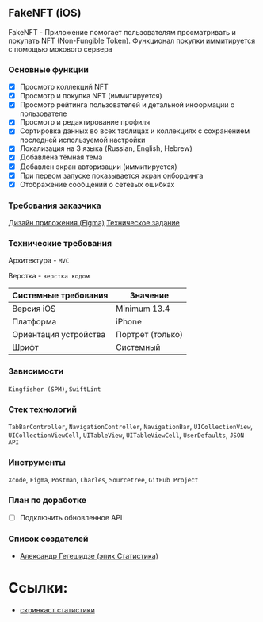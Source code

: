 ## FakeNFT (iOS)


FakeNFT - Приложение помогает пользователям просматривать и покупать NFT (Non-Fungible Token). Функционал покупки иммитируется с помощью мокового сервера

### Основные функции

- [x] Просмотр коллекций NFT
- [x] Просмотр и покупка NFT (иммитируется)
- [x] Просмотр рейтинга пользователей и детальной информации о пользователе
- [x] Просмотр и редактирование профиля
- [x] Сортировка данных во всех таблицах и коллекциях с сохранением последней используемой настройки
- [x] Локализация на 3 языка (Russian, English, Hebrew)
- [x] Добавлена тёмная тема
- [x] Добавлен экран авторизации (иммитируется)
- [x] При первом запуске показывается экран онбординга
- [x] Отображение сообщений о сетевых ошибках

### Требования заказчика
[Дизайн приложения (Figma)](https://www.figma.com/file/k1LcgXHGTHIeiCv4XuPbND/FakeNFT-(YP)?type=design&node-id=597-48015&mode=design&t=HQJW37yzLVjsUo7H-0)
[Техническое задание](https://github.com/Yandex-Practicum/iOS-FakeNFT-StarterProject-Public)


### Технические требования
Архитектура - `MVC`

Верстка - `верстка кодом`


| Системные требования                                 | Значение                     |
| ---------------------------------------------------- | ---------------------------- |
| Версия iOS                                           | Minimum 13.4                 |
| Платформа                                            | iPhone                       |
| Ориентация устройства                                | Портрет (только)             |
| Шрифт                                                | Системный                    |


### Зависимости
`Kingfisher (SPM)`, `SwiftLint`

### Стек технологий 
`TabBarController`, `NavigationController`, `NavigationBar`, `UICollectionView`, `UICollectionViewCell`, `UITableView`, `UITableViewCell`, `UserDefaults`, `JSON API`

### Инструменты
`Xcode`, `Figma`, `Postman`, `Charles`, `Sourcetree`, `GitHub Project`
 
### План по доработке
- [ ] Подключить обновленное API


### Список создателей
- [Александр Гегешидзе (эпик Статистика)](https://github.com/gegcan)

# Ссылки:
- [скринкаст статистики](https://disk.yandex.ru/i/VrPz6RfQhTypkg)
